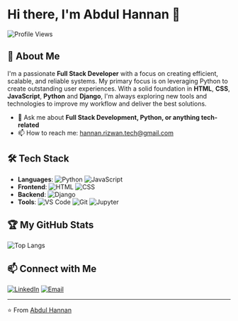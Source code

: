 # Hi there, I'm Abdul Hannan 👋

![Profile Views](https://komarev.com/ghpvc/?username=Abdul-Hannan-Dev&color=blue)

## 🚀 About Me

I'm a passionate **Full Stack Developer** with a focus on creating efficient, scalable, and reliable systems. My primary focus is on leveraging Python to create outstanding user experiences. With a solid foundation in **HTML**, **CSS**, **JavaScript**, **Python** and **Django**, I'm always exploring new tools and technologies to improve my workflow and deliver the best solutions.

- 💬 Ask me about **Full Stack Development, Python, or anything tech-related**
- 📫 How to reach me: [hannan.rizwan.tech@gmail.com](mailto:hannan.rizwan.tech@gmail.com)

## 🛠️ Tech Stack

- **Languages**: ![Python](https://img.shields.io/badge/Python-blue?style=flat&logo=python&logoColor=white) ![JavaScript](https://img.shields.io/badge/-JavaScript-yellow?logo=javascript&logoColor=black) 
- **Frontend**: ![HTML](https://img.shields.io/badge/-HTML-fff?logo=HTML5&logoColor=f06529) ![CSS](https://img.shields.io/badge/-CSS-2965f1?logo=css3&logoColor=ffffff)
- **Backend**: ![Django](https://img.shields.io/badge/-Django-092e20?logo=Django&logoColor=fff)
- **Tools**: ![VS Code](https://img.shields.io/badge/-VS%20Code-007ACC?logo=visual-studio-code&logoColor=white) ![Git](https://img.shields.io/badge/-Git-F05032?logo=git&logoColor=white) ![Jupyter](https://img.shields.io/badge/-Jupyter-fff?logo=Jupyter&logoColor=F4732E)

## 🏆 My GitHub Stats

![Top Langs](https://github-readme-stats.vercel.app/api/top-langs/?username=Abdul-Hannan-Dev&layout=compact&theme=radical)

## 📫 Connect with Me

[![LinkedIn](https://img.shields.io/badge/-LinkedIn-0A66C2?logo=linkedin&logoColor=white)](https://www.linkedin.com/in/abdul-hannan-muhammad-rizwan-37447a315?utm_source=share&utm_campaign=share_via&utm_content=profile&utm_medium=android_app)
[![Email](https://img.shields.io/badge/-Email-D14836?logo=gmail&logoColor=white)](mailto:hannan.rizwan.tech@gmail.com)

---

⭐️ From [Abdul Hannan](https://github.com/Abdul-Hannan-Dev)
